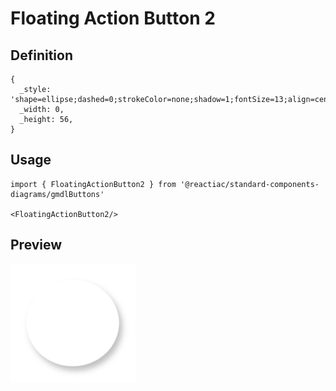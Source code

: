 # Floating Action Button 2

## Definition

```
{
  _style: 'shape=ellipse;dashed=0;strokeColor=none;shadow=1;fontSize=13;align=center;verticalAlign=top;labelPosition=center;verticalLabelPosition=bottom;html=1;aspect=fixed;',
  _width: 0,
  _height: 56,
}
```

## Usage

```
import { FloatingActionButton2 } from '@reactiac/standard-components-diagrams/gmdlButtons'

<FloatingActionButton2/>
```

## Preview

<img src="./floating-action-button-2.png" width="200"/>
